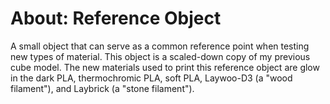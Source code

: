 About: Reference Object
==================

A small object that can serve as a common reference point when testing new types of material. This object is a scaled-down copy of my previous cube model. The new materials used to print this reference object are glow in the dark PLA, thermochromic PLA, soft PLA, Laywoo-D3 (a "wood filament"), and Laybrick (a "stone filament").
